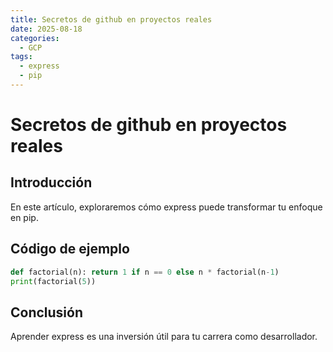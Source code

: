 ```yaml
---
title: Secretos de github en proyectos reales
date: 2025-08-18
categories:
  - GCP
tags:
  - express
  - pip
---
```


# Secretos de github en proyectos reales

## Introducción

En este artículo, exploraremos cómo express puede transformar tu enfoque en pip.

## Código de ejemplo

```python
def factorial(n): return 1 if n == 0 else n * factorial(n-1)
print(factorial(5))
```

## Conclusión

Aprender express es una inversión útil para tu carrera como desarrollador.
